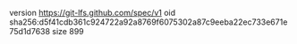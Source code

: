 version https://git-lfs.github.com/spec/v1
oid sha256:d5f41cdb361c924722a92a8769f6075302a87c9eeba22ec733e671e75d1d7638
size 899
